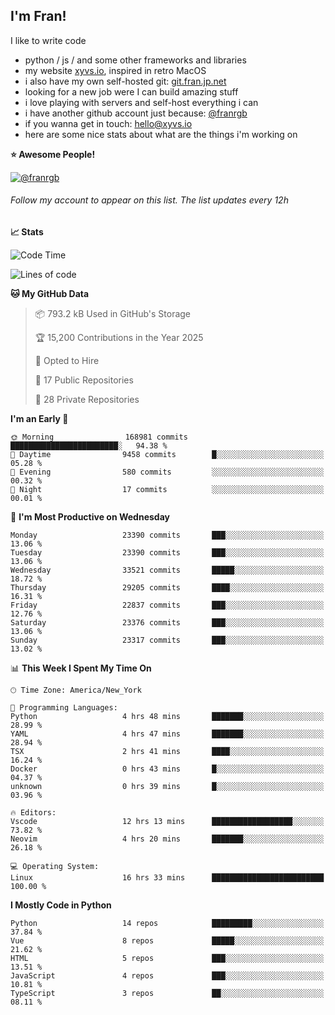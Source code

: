 ## I'm Fran!

I like to write code

- python /  js / and some other frameworks and libraries
- my website [xyvs.io](https://xyvs.io), inspired in retro MacOS
- i also have my own self-hosted git: [git.fran.jp.net](https://git.fran.jp.net/)
- looking for a new job were I can build amazing stuff
- i love playing with servers and self-host everything i can
- i have another github account just because: [@franrgb](https://github.com/franrgb)
- if you wanna get in touch: [hello@xyvs.io](mailto:hello@xyvs.io)
- here are some nice stats about what are the things i'm working on

<!--START_SECTION:waka-->
**⭐ Awesome People!** 

[![@franrgb](https://img.shields.io/badge/@franrgb-black?style=plastic&logo=github&logoColor=fff)](https://github.com/franrgb) 

###### Follow my account to appear on this list. *The list updates every 12h*

**📈 Stats** 

![Code Time](http://img.shields.io/badge/Code%20Time-16%20hrs%2033%20mins-blue)

![Lines of code](https://img.shields.io/badge/From%20Hello%20World%20I%27ve%20Written-847.4%20thousand%20lines%20of%20code-blue)

**🐱 My GitHub Data** 

> 📦 793.2 kB Used in GitHub's Storage 
 > 
> 🏆 15,200 Contributions in the Year 2025
 > 
> 💼 Opted to Hire
 > 
> 📜 17 Public Repositories 
 > 
> 🔑 28 Private Repositories 
 > 
**I'm an Early 🐤** 

```text
🌞 Morning                168981 commits      ████████████████████████░   94.38 % 
🌆 Daytime                9458 commits        █░░░░░░░░░░░░░░░░░░░░░░░░   05.28 % 
🌃 Evening                580 commits         ░░░░░░░░░░░░░░░░░░░░░░░░░   00.32 % 
🌙 Night                  17 commits          ░░░░░░░░░░░░░░░░░░░░░░░░░   00.01 % 
```
📅 **I'm Most Productive on Wednesday** 

```text
Monday                   23390 commits       ███░░░░░░░░░░░░░░░░░░░░░░   13.06 % 
Tuesday                  23390 commits       ███░░░░░░░░░░░░░░░░░░░░░░   13.06 % 
Wednesday                33521 commits       █████░░░░░░░░░░░░░░░░░░░░   18.72 % 
Thursday                 29205 commits       ████░░░░░░░░░░░░░░░░░░░░░   16.31 % 
Friday                   22837 commits       ███░░░░░░░░░░░░░░░░░░░░░░   12.76 % 
Saturday                 23376 commits       ███░░░░░░░░░░░░░░░░░░░░░░   13.06 % 
Sunday                   23317 commits       ███░░░░░░░░░░░░░░░░░░░░░░   13.02 % 
```


📊 **This Week I Spent My Time On** 

```text
🕑︎ Time Zone: America/New_York

💬 Programming Languages: 
Python                   4 hrs 48 mins       ███████░░░░░░░░░░░░░░░░░░   28.99 % 
YAML                     4 hrs 47 mins       ███████░░░░░░░░░░░░░░░░░░   28.94 % 
TSX                      2 hrs 41 mins       ████░░░░░░░░░░░░░░░░░░░░░   16.24 % 
Docker                   0 hrs 43 mins       █░░░░░░░░░░░░░░░░░░░░░░░░   04.37 % 
unknown                  0 hrs 39 mins       █░░░░░░░░░░░░░░░░░░░░░░░░   03.96 % 

🔥 Editors: 
Vscode                   12 hrs 13 mins      ██████████████████░░░░░░░   73.82 % 
Neovim                   4 hrs 20 mins       ███████░░░░░░░░░░░░░░░░░░   26.18 % 

💻 Operating System: 
Linux                    16 hrs 33 mins      █████████████████████████   100.00 % 
```

**I Mostly Code in Python** 

```text
Python                   14 repos            █████████░░░░░░░░░░░░░░░░   37.84 % 
Vue                      8 repos             █████░░░░░░░░░░░░░░░░░░░░   21.62 % 
HTML                     5 repos             ███░░░░░░░░░░░░░░░░░░░░░░   13.51 % 
JavaScript               4 repos             ███░░░░░░░░░░░░░░░░░░░░░░   10.81 % 
TypeScript               3 repos             ██░░░░░░░░░░░░░░░░░░░░░░░   08.11 % 
```




<!--END_SECTION:waka-->
